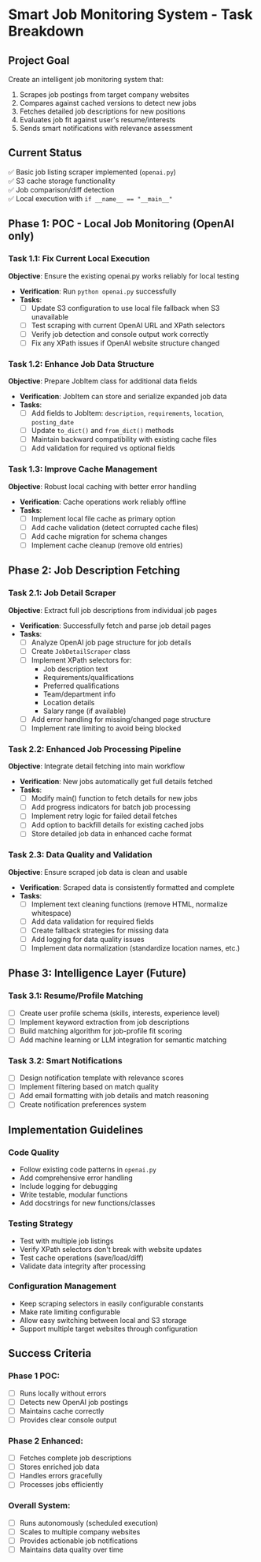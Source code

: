 # Smart Job Monitoring System - Task Breakdown

## Project Goal
Create an intelligent job monitoring system that:
1. Scrapes job postings from target company websites
2. Compares against cached versions to detect new jobs
3. Fetches detailed job descriptions for new positions
4. Evaluates job fit against user's resume/interests
5. Sends smart notifications with relevance assessment

## Current Status
✅ Basic job listing scraper implemented (`openai.py`)  
✅ S3 cache storage functionality  
✅ Job comparison/diff detection  
✅ Local execution with `if __name__ == "__main__"`  

## Phase 1: POC - Local Job Monitoring (OpenAI only)

### Task 1.1: Fix Current Local Execution
**Objective**: Ensure the existing openai.py works reliably for local testing
- **Verification**: Run `python openai.py` successfully
- **Tasks**:
  - [ ] Update S3 configuration to use local file fallback when S3 unavailable
  - [ ] Test scraping with current OpenAI URL and XPath selectors
  - [ ] Verify job detection and console output work correctly
  - [ ] Fix any XPath issues if OpenAI website structure changed

### Task 1.2: Enhance Job Data Structure
**Objective**: Prepare JobItem class for additional data fields
- **Verification**: JobItem can store and serialize expanded job data
- **Tasks**:
  - [ ] Add fields to JobItem: `description`, `requirements`, `location`, `posting_date`
  - [ ] Update `to_dict()` and `from_dict()` methods
  - [ ] Maintain backward compatibility with existing cache files
  - [ ] Add validation for required vs optional fields

### Task 1.3: Improve Cache Management
**Objective**: Robust local caching with better error handling
- **Verification**: Cache operations work reliably offline
- **Tasks**:
  - [ ] Implement local file cache as primary option
  - [ ] Add cache validation (detect corrupted cache files)
  - [ ] Add cache migration for schema changes
  - [ ] Implement cache cleanup (remove old entries)

## Phase 2: Job Description Fetching

### Task 2.1: Job Detail Scraper
**Objective**: Extract full job descriptions from individual job pages
- **Verification**: Successfully fetch and parse job detail pages
- **Tasks**:
  - [ ] Analyze OpenAI job page structure for job details
  - [ ] Create `JobDetailScraper` class
  - [ ] Implement XPath selectors for:
    - Job description text
    - Requirements/qualifications
    - Preferred qualifications
    - Team/department info
    - Location details
    - Salary range (if available)
  - [ ] Add error handling for missing/changed page structure
  - [ ] Implement rate limiting to avoid being blocked

### Task 2.2: Enhanced Job Processing Pipeline
**Objective**: Integrate detail fetching into main workflow
- **Verification**: New jobs automatically get full details fetched
- **Tasks**:
  - [ ] Modify main() function to fetch details for new jobs
  - [ ] Add progress indicators for batch job processing
  - [ ] Implement retry logic for failed detail fetches
  - [ ] Add option to backfill details for existing cached jobs
  - [ ] Store detailed job data in enhanced cache format

### Task 2.3: Data Quality and Validation
**Objective**: Ensure scraped job data is clean and usable
- **Verification**: Scraped data is consistently formatted and complete
- **Tasks**:
  - [ ] Implement text cleaning functions (remove HTML, normalize whitespace)
  - [ ] Add data validation for required fields
  - [ ] Create fallback strategies for missing data
  - [ ] Add logging for data quality issues
  - [ ] Implement data normalization (standardize location names, etc.)

## Phase 3: Intelligence Layer (Future)

### Task 3.1: Resume/Profile Matching
- [ ] Create user profile schema (skills, interests, experience level)
- [ ] Implement keyword extraction from job descriptions
- [ ] Build matching algorithm for job-profile fit scoring
- [ ] Add machine learning or LLM integration for semantic matching

### Task 3.2: Smart Notifications
- [ ] Design notification template with relevance scores
- [ ] Implement filtering based on match quality
- [ ] Add email formatting with job details and match reasoning
- [ ] Create notification preferences system

## Implementation Guidelines

### Code Quality
- Follow existing code patterns in `openai.py`
- Add comprehensive error handling
- Include logging for debugging
- Write testable, modular functions
- Add docstrings for new functions/classes

### Testing Strategy
- Test with multiple job listings
- Verify XPath selectors don't break with website updates
- Test cache operations (save/load/diff)
- Validate data integrity after processing

### Configuration Management
- Keep scraping selectors in easily configurable constants
- Make rate limiting configurable
- Allow easy switching between local and S3 storage
- Support multiple target websites through configuration

## Success Criteria

### Phase 1 POC:
- [ ] Runs locally without errors
- [ ] Detects new OpenAI job postings
- [ ] Maintains cache correctly
- [ ] Provides clear console output

### Phase 2 Enhanced:
- [ ] Fetches complete job descriptions
- [ ] Stores enriched job data
- [ ] Handles errors gracefully
- [ ] Processes jobs efficiently

### Overall System:
- [ ] Runs autonomously (scheduled execution)
- [ ] Scales to multiple company websites
- [ ] Provides actionable job notifications
- [ ] Maintains data quality over time